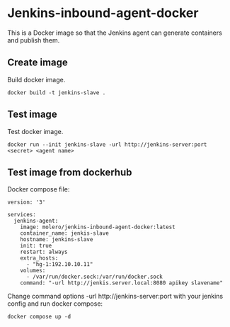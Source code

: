 # Jenkins-inbound-agent-docker
This is a Docker image so that the Jenkins agent can generate containers and publish them.

## Create image

Build docker image.
```
docker build -t jenkins-slave . 
```

## Test image

Test docker image.
```
docker run --init jenkins-slave -url http://jenkins-server:port <secret> <agent name>
```

## Test image from dockerhub

Docker compose file:

```
version: '3'

services:
  jenkins-agent:
    image: molero/jenkins-inbound-agent-docker:latest
    container_name: jenkis-slave
    hostname: jenkins-slave
    init: true
    restart: always
    extra_hosts:
      - "hg-1:192.10.10.11"
    volumes:
      - /var/run/docker.sock:/var/run/docker.sock
    command: "-url http://jenkis.server.local:8080 apikey slavename"
```

Change command options -url http://jenkins-server:port <secret> <agent name> with your jenkins config and run docker compose:

```
docker compose up -d
```
